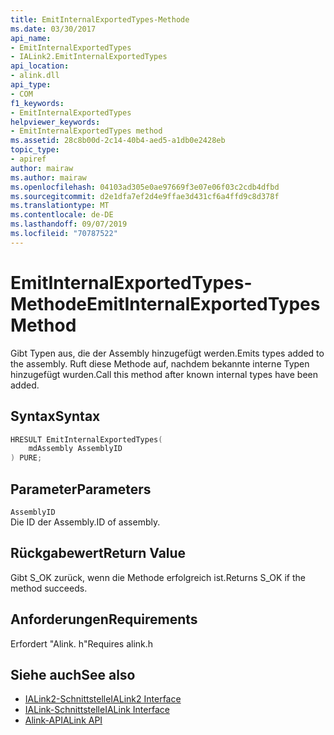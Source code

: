 ```yaml
---
title: EmitInternalExportedTypes-Methode
ms.date: 03/30/2017
api_name:
- EmitInternalExportedTypes
- IALink2.EmitInternalExportedTypes
api_location:
- alink.dll
api_type:
- COM
f1_keywords:
- EmitInternalExportedTypes
helpviewer_keywords:
- EmitInternalExportedTypes method
ms.assetid: 28c8b00d-2c14-40b4-aed5-a1db0e2428eb
topic_type:
- apiref
author: mairaw
ms.author: mairaw
ms.openlocfilehash: 04103ad305e0ae97669f3e07e06f03c2cdb4dfbd
ms.sourcegitcommit: d2e1dfa7ef2d4e9ffae3d431cf6a4ffd9c8d378f
ms.translationtype: MT
ms.contentlocale: de-DE
ms.lasthandoff: 09/07/2019
ms.locfileid: "70787522"
---
```

# <a name="emitinternalexportedtypes-method"></a><span data-ttu-id="f55b6-102">EmitInternalExportedTypes-Methode</span><span class="sxs-lookup"><span data-stu-id="f55b6-102">EmitInternalExportedTypes Method</span></span>
<span data-ttu-id="f55b6-103">Gibt Typen aus, die der Assembly hinzugefügt werden.</span><span class="sxs-lookup"><span data-stu-id="f55b6-103">Emits types added to the assembly.</span></span> <span data-ttu-id="f55b6-104">Ruft diese Methode auf, nachdem bekannte interne Typen hinzugefügt wurden.</span><span class="sxs-lookup"><span data-stu-id="f55b6-104">Call this method after known internal types have been added.</span></span>  
  
## <a name="syntax"></a><span data-ttu-id="f55b6-105">Syntax</span><span class="sxs-lookup"><span data-stu-id="f55b6-105">Syntax</span></span>  
  
```cpp  
HRESULT EmitInternalExportedTypes(  
    mdAssembly AssemblyID  
) PURE;  
```  
  
## <a name="parameters"></a><span data-ttu-id="f55b6-106">Parameter</span><span class="sxs-lookup"><span data-stu-id="f55b6-106">Parameters</span></span>  
 `AssemblyID`  
 <span data-ttu-id="f55b6-107">Die ID der Assembly.</span><span class="sxs-lookup"><span data-stu-id="f55b6-107">ID of assembly.</span></span>  
  
## <a name="return-value"></a><span data-ttu-id="f55b6-108">Rückgabewert</span><span class="sxs-lookup"><span data-stu-id="f55b6-108">Return Value</span></span>  
 <span data-ttu-id="f55b6-109">Gibt S_OK zurück, wenn die Methode erfolgreich ist.</span><span class="sxs-lookup"><span data-stu-id="f55b6-109">Returns S_OK if the method succeeds.</span></span>  
  
## <a name="requirements"></a><span data-ttu-id="f55b6-110">Anforderungen</span><span class="sxs-lookup"><span data-stu-id="f55b6-110">Requirements</span></span>  
 <span data-ttu-id="f55b6-111">Erfordert "Alink. h"</span><span class="sxs-lookup"><span data-stu-id="f55b6-111">Requires alink.h</span></span>  
  
## <a name="see-also"></a><span data-ttu-id="f55b6-112">Siehe auch</span><span class="sxs-lookup"><span data-stu-id="f55b6-112">See also</span></span>

- [<span data-ttu-id="f55b6-113">IALink2-Schnittstelle</span><span class="sxs-lookup"><span data-stu-id="f55b6-113">IALink2 Interface</span></span>](ialink2-interface.md)
- [<span data-ttu-id="f55b6-114">IALink-Schnittstelle</span><span class="sxs-lookup"><span data-stu-id="f55b6-114">IALink Interface</span></span>](ialink-interface.md)
- [<span data-ttu-id="f55b6-115">Alink-API</span><span class="sxs-lookup"><span data-stu-id="f55b6-115">ALink API</span></span>](index.md)
